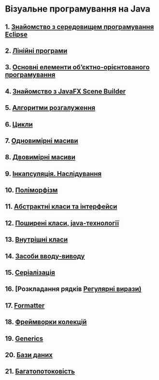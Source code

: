# Візуальне програмування на Java

## 1. [Знайомство з середовищем програмування Eclipse](chapter1.md)
## 2. [Лінійні програми](chapter2.md)
## 3. [Основні елементи об’єктно-орієнтованого програмування](chapter3.md)
## 4. [Знайомство з JavaFX Scene Builder](chapter4.md)
## 5. [Алгоритми розгалуження](chapter5.md)
## 6. [Цикли](chapter6.md)
## 7. [Одновимірні масиви](chapter7.md)
## 8. [Двовимірні масиви](chapter8.md)
## 9. [Інкапсуляція. Наслідування](chapter9.md)
## 10. [Поліморфізм](chapter10.md)
## 11. [Абстрактні класи та інтерфейси](chapter11.md)
## 12. [Поширені класи, java-технології](chapter12.md)
## 13. [Внутрішні класи](chapter13.md)
## 14. [Засоби вводу-виводу](chapter14.md)
## 15. [Серіалізація](chapter15.md)
## 16. [Розкладання рядків [Регулярні вирази)](chapter16.md)
## 17. [Formatter](chapter17.md)
## 18. [Фреймворки колекцій](chapter18.md)
## 19. [Generics](chapter19.md)
## 20. [Бази даних](chapter20.md)
## 21. [Багатопотоковість](chapter21.md)
